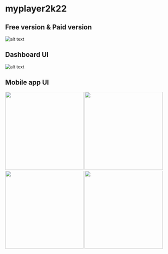# myplayer2k22

## Free version & Paid version
![alt text](https://github.com/myplayerteam/myplayer2k22/blob/main/version2.0.0.png)
## Dashboard UI
![alt text](https://github.com/myplayerteam/myplayer2k22/blob/main/dashboard1.png)
## Mobile app UI
<img src="https://github.com/myplayerteam/myplayer2k22/blob/main/login.png" height="250">  <img src="https://github.com/myplayerteam/myplayer2k22/blob/main/filelist1.png" height="250">  <img src="https://github.com/myplayerteam/myplayer2k22/blob/main/filelist2.png" height="250"> <img src="https://github.com/myplayerteam/myplayer2k22/blob/main/remote.jpg" height="250">

